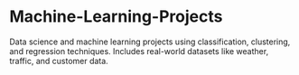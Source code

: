 # Machine-Learning-Projects
Data science and machine learning projects using classification, clustering, and regression techniques. Includes real-world datasets like weather, traffic, and customer data.
